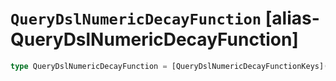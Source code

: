 # `QueryDslNumericDecayFunction` [alias-QueryDslNumericDecayFunction]
```typescript
type QueryDslNumericDecayFunction = [QueryDslNumericDecayFunctionKeys](./QueryDslNumericDecayFunctionKeys.md) & { [property: string]: [QueryDslDecayPlacement](./QueryDslDecayPlacement.md) | [QueryDslMultiValueMode](./QueryDslMultiValueMode.md);};
```
